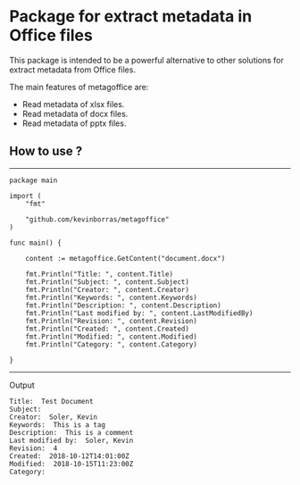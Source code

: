 # Package for extract metadata in Office files

This package is intended to be a powerful alternative to other solutions for extract metadata from Office files.

The main features of metagoffice are:

* Read metadata of xlsx files.
* Read metadata of docx files.
* Read metadata of pptx files.

## How to use ?
---

```golang
package main

import (
	"fmt"

	"github.com/kevinborras/metagoffice"
)

func main() {
	
	content := metagoffice.GetContent("document.docx")

	fmt.Println("Title: ", content.Title)
	fmt.Println("Subject: ", content.Subject)
	fmt.Println("Creator: ", content.Creator)
	fmt.Println("Keywords: ", content.Keywords)
	fmt.Println("Description: ", content.Description)
	fmt.Println("Last modified by: ", content.LastModifiedBy)
	fmt.Println("Revision: ", content.Revision)
	fmt.Println("Created: ", content.Created)
	fmt.Println("Modified: ", content.Modified)
	fmt.Println("Category: ", content.Category)

}
```

***
Output
```
Title:  Test Document
Subject:
Creator:  Soler, Kevin
Keywords:  This is a tag
Description:  This is a comment
Last modified by:  Soler, Kevin
Revision:  4
Created:  2018-10-12T14:01:00Z
Modified:  2018-10-15T11:23:00Z
Category:
```
